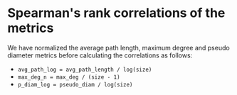 # Spearman's rank correlations of the metrics

We have normalized the average path length, maximum degree and pseudo diameter metrics before calculating the correlations as follows: 
* ```avg_path_log = avg_path_length / log(size)```
* ```max_deg_n = max_deg / (size - 1)```
* ```p_diam_log = pseudo_diam / log(size)```
